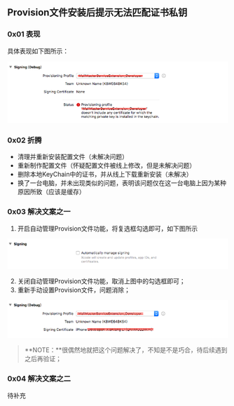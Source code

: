 ## Provision文件安装后提示无法匹配证书私钥

### 0x01 表现

具体表现如下图所示：

![pic1](./Resources/Provision_Not_Match01.png)

### 0x02 折腾

- 清理并重新安装配置文件（未解决问题）
- 重新制作配置文件（怀疑配置文件被线上修改，但是未解决问题）
- 删除本地KeyChain中的证书，并从线上下载重新安装（未解决）
- 换了一台电脑，并未出现类似的问题，表明该问题仅在这一台电脑上因为某种原因所致（应该是缓存）

### 0x03 解决文案之一

1. 开启自动管理Provision文件功能，将复选框勾选即可，如下图所示

![pic2](./Resources/Provision_Not_Match02.png)

2. 关闭自动管理Provision文件功能，取消上图中的勾选框即可；
3. 重新手动设置Provision文件，问题消除；

![pic3](./Resources/Provision_Not_Match03.png)

> **NOTE：**很偶然地就把这个问题解决了，不知是不是巧合，待后续遇到之后再验证；

### 0x04 解决文案之二

待补充